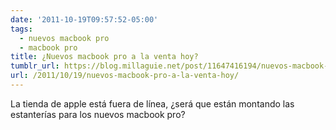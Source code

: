 ```yaml
---
date: '2011-10-19T09:57:52-05:00'
tags:
  - nuevos macbook pro
  - macbook pro
title: ¿Nuevos macbook pro a la venta hoy?
tumblr_url: https://blog.millaguie.net/post/11647416194/nuevos-macbook-pro-a-la-venta-hoy
url: /2011/10/19/nuevos-macbook-pro-a-la-venta-hoy/
---
```


La tienda de apple está fuera de línea, ¿será que están montando las estanterías para los nuevos macbook pro?